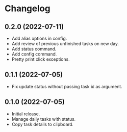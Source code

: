 # Changelog

## 0.2.0 (2022-07-11)

* Add alias options in config.
* Add review of previous unfinished tasks on new day.
* Add status command.
* Add config command.
* Pretty print click exceptions.

## 0.1.1 (2022-07-05)

* Fix update status without passing task id as argument.

## 0.1.0 (2022-07-05)

* Initial release.
* Manage daily tasks with status.
* Copy task details to clipboard.
